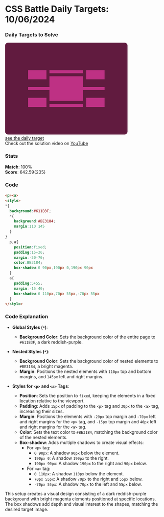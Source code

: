 # CSS Battle Daily Targets: 10/06/2024

### Daily Targets to Solve

![picture of daily target](./images/10.png)  
[see the daily target](https://cssbattle.dev/play/jLHEmDPrjiog52SmqnE6)  
Check out the solution video on [YouTube](https://www.youtube.com/watch?v=ZLJmK3HAjoU)

### Stats

**Match**: 100%  
**Score**: 642.59{235}

### Code

```html
<p><a>
<style>
*{
  background:#611B3F;
  *{
    background:#BE3184;
    margin:110 145
  }
}
  p,a{
    position:fixed;
    padding:15+30;
    margin:-20-70;
    color:BE3184;
    box-shadow:0 90px,190px 0,190px 90px
  }
  a{
    padding:5+55;
    margin:-15 40;
    box-shadow:0 110px,70px 55px,-70px 55px
  }
</style>
```

### Code Explanation

- **Global Styles (`*`)**:
  - **Background Color**: Sets the background color of the entire page to `#611B3F`, a dark reddish-purple.

- **Nested Styles (`*`)**:
  - **Background Color**: Sets the background color of nested elements to `#BE3184`, a bright magenta.
  - **Margin**: Positions the nested elements with `110px` top and bottom margins, and `145px` left and right margins.

- **Styles for `<p>` and `<a>` Tags**:
  - **Position**: Sets the position to `fixed`, keeping the elements in a fixed location relative to the viewport.
  - **Padding**: Adds `15px` of padding to the `<p>` tag and `30px` to the `<a>` tag, increasing their sizes.
  - **Margin**: Positions the elements with `-20px` top margin and `-70px` left and right margins for the `<p>` tag, and `-15px` top margin and `40px` left and right margins for the `<a>` tag.
  - **Color**: Sets the text color to `#BE3184`, matching the background color of the nested elements.
  - **Box-shadow**: Adds multiple shadows to create visual effects:
    - For `<p>` tag:
      - `0 90px`: A shadow `90px` below the element.
      - `190px 0`: A shadow `190px` to the right.
      - `190px 90px`: A shadow `190px` to the right and `90px` below.
    - For `<a>` tag:
      - `0 110px`: A shadow `110px` below the element.
      - `70px 55px`: A shadow `70px` to the right and `55px` below.
      - `-70px 55px`: A shadow `70px` to the left and `55px` below.

This setup creates a visual design consisting of a dark reddish-purple background with bright magenta elements positioned at specific locations. The box shadows add depth and visual interest to the shapes, matching the desired target image.
